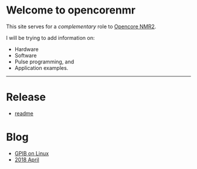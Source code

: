 # Welcome to opencorenmr

This site serves for a _complementary_ role to [Opencore NMR2](http://kuchem.kyoto-u.ac.jp/bun/indiv/takezo/opencorenmr2/index.html).

I will be trying to add information on:
 - Hardware
 - Software
 - Pulse programming, and
 - Application examples.

---
# Release
- [readme](release/readme.md)

# Blog
- [GPIB on Linux](blog/gpibOnLinux.md)
- [2018 April](blog/2018Apr.md)

